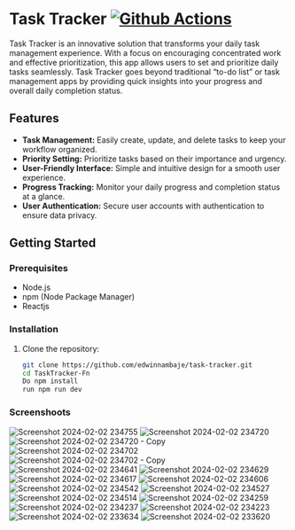 # Task Tracker [![Github Actions](https://github.com/edwinnambaje/TaskTracker-Fn/actions/workflows/action.yml/badge.svg)](https://github.com/edwinnambaje/TaskTracker-Fn/actions/workflows/action.yml)

Task Tracker is an innovative solution that transforms your daily task management experience. With a focus on encouraging concentrated work and effective prioritization, this app allows users to set and prioritize daily tasks seamlessly. Task Tracker goes beyond traditional “to-do list” or task management apps by providing quick insights into your progress and overall daily completion status.

## Features

- **Task Management:** Easily create, update, and delete tasks to keep your workflow organized.
- **Priority Setting:** Prioritize tasks based on their importance and urgency.
- **User-Friendly Interface:** Simple and intuitive design for a smooth user experience.
- **Progress Tracking:** Monitor your daily progress and completion status at a glance.
- **User Authentication:** Secure user accounts with authentication to ensure data privacy.

## Getting Started

### Prerequisites

- Node.js
- npm (Node Package Manager)
- Reactjs

### Installation

1. Clone the repository:

   ```bash
   git clone https://github.com/edwinnambaje/task-tracker.git
   cd TaskTracker-Fn
   Do npm install
   run npm run dev 


### Screenshoots

![Screenshot 2024-02-02 234755](https://github.com/edwinnambaje/TaskTracker-Fn/assets/56297754/3b74db80-1a63-4d40-9a7e-ea8480c0ab56)
![Screenshot 2024-02-02 234720](https://github.com/edwinnambaje/TaskTracker-Fn/assets/56297754/2297d8dc-6a43-4bbb-91dd-9f63e685f0d1)
![Screenshot 2024-02-02 234720 - Copy](https://github.com/edwinnambaje/TaskTracker-Fn/assets/56297754/752930d2-fca2-43f7-9654-44de155a1328)
![Screenshot 2024-02-02 234702](https://github.com/edwinnambaje/TaskTracker-Fn/assets/56297754/d5c6e9f2-7049-4947-bd73-5cab67fd98ed)
![Screenshot 2024-02-02 234702 - Copy](https://github.com/edwinnambaje/TaskTracker-Fn/assets/56297754/82391da6-10c5-409f-a1b8-b061d5988ba4)
![Screenshot 2024-02-02 234641](https://github.com/edwinnambaje/TaskTracker-Fn/assets/56297754/377ab250-7b7d-4710-9c0d-7a5570bb3c0b)
![Screenshot 2024-02-02 234629](https://github.com/edwinnambaje/TaskTracker-Fn/assets/56297754/863d675c-46ab-4381-a6a2-9c9035af3090)
![Screenshot 2024-02-02 234617](https://github.com/edwinnambaje/TaskTracker-Fn/assets/56297754/bd6b9bb3-c371-4da0-8f89-83608823ae36)
![Screenshot 2024-02-02 234606](https://github.com/edwinnambaje/TaskTracker-Fn/assets/56297754/628d29a7-e9c5-444c-af9d-fedce65e98f4)
![Screenshot 2024-02-02 234542](https://github.com/edwinnambaje/TaskTracker-Fn/assets/56297754/10e28451-4a76-4996-bac6-99075d59aff3)
![Screenshot 2024-02-02 234527](https://github.com/edwinnambaje/TaskTracker-Fn/assets/56297754/d2b5ac5e-d4d8-4bbd-8906-b09a9d14e9fd)
![Screenshot 2024-02-02 234514](https://github.com/edwinnambaje/TaskTracker-Fn/assets/56297754/9096f661-3f9a-4abf-9f2c-a13ce22d5c6c)
![Screenshot 2024-02-02 234259](https://github.com/edwinnambaje/TaskTracker-Fn/assets/56297754/147f2a24-fa08-49e4-bbd3-c9b96db8bac4)
![Screenshot 2024-02-02 234237](https://github.com/edwinnambaje/TaskTracker-Fn/assets/56297754/f2b14521-fe0c-4dd0-95d6-283f9da631d4)
![Screenshot 2024-02-02 234223](https://github.com/edwinnambaje/TaskTracker-Fn/assets/56297754/aa69ecde-a6b5-45ef-91c7-2e91db35f49e)
![Screenshot 2024-02-02 233634](https://github.com/edwinnambaje/TaskTracker-Fn/assets/56297754/a283ffa8-bb5f-4db8-a913-52fdf2432a28)
![Screenshot 2024-02-02 233620](https://github.com/edwinnambaje/TaskTracker-Fn/assets/56297754/da4e5e7c-0f01-4f70-b604-db228c7f804d)

